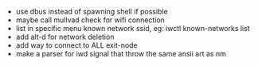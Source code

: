 - use dbus instead of spawning shell if possible
- maybe call mullvad check for wifi connection
- list in specific menu known network ssid, eg: iwctl known-networks list
- add alt-d for network deletion
- add way to connect to ALL exit-node
- make a parser for iwd signal that throw the same ansii art as nm
